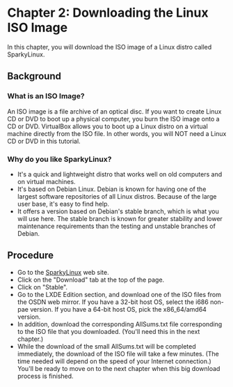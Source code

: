 # Chapter 2: Downloading the Linux ISO Image
In this chapter, you will download the ISO image of a Linux distro called SparkyLinux.

## Background
### What is an ISO Image?
An ISO image is a file archive of an optical disc.  If you want to create Linux CD or DVD to boot up a physical computer, you burn the ISO image onto a CD or DVD.  VirtualBox allows you to boot up a Linux distro on a virtual machine directly from the ISO file.  In other words, you will NOT need a Linux CD or DVD in this tutorial.

### Why do you like SparkyLinux?
* It's a quick and lightweight distro that works well on old computers and on virtual machines.
* It's based on Debian Linux.  Debian is known for having one of the largest software repositories of all Linux distros.  Because of the large user base, it's easy to find help.
* It offers a version based on Debian's stable branch, which is what you will use here.  The stable branch is known for greater stability and lower maintenance requirements than the testing and unstable branches of Debian.

## Procedure
* Go to the [SparkyLinux](https://sparkylinux.org/) web site.
* Click on the "Download" tab at the top of the page.
* Click on "Stable".
* Go to the LXDE Edition section, and download one of the ISO files from the OSDN web mirror.  If you have a 32-bit host OS, select the i686 non-pae version.  If you have a 64-bit host OS, pick the x86_64/amd64 version.
* In addition, download the corresponding AllSums.txt file corresponding to the ISO file that you downloaded.  (You'll need this in the next chapter.)
* While the download of the small AllSums.txt will be completed immediately, the download of the ISO file will take a few minutes.  (The time needed will depend on the speed of your Internet connection.)  You'll be ready to move on to the next chapter when this big download process is finished.
